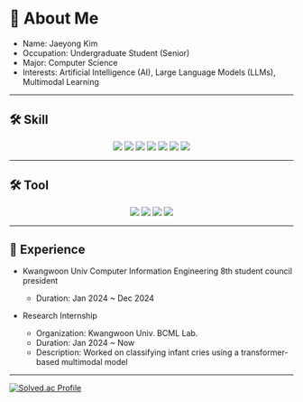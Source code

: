# 👋 About Me

- Name: Jaeyong Kim  
- Occupation: Undergraduate Student (Senior)  
- Major: Computer Science  
- Interests: Artificial Intelligence (AI), Large Language Models (LLMs), Multimodal Learning  

---

## 🛠 Skill

<div align=center>
  <img src="https://img.shields.io/badge/c-00599C?style=for-the-badge&logo=c&logoColor=white">
  <img src="https://img.shields.io/badge/c++-00599C?style=for-the-badge&logo=c%2B%2B&logoColor=white">
  <img src="https://img.shields.io/badge/python-3776AB?style=for-the-badge&logo=python&logoColor=white">
  <img src="https://img.shields.io/badge/linux-FCC624?style=for-the-badge&logo=linux&logoColor=black">
  <img src="https://img.shields.io/badge/github-181717?style=for-the-badge&logo=github&logoColor=white">
  <img src="https://img.shields.io/badge/git-F05032?style=for-the-badge&logo=git&logoColor=white">
  <img src="https://img.shields.io/badge/verilog-5D87BF?style=for-the-badge&logo=v&logoColor=white">
</div>

---

## 🛠 Tool

<div align=center>
<img src="https://img.shields.io/badge/Visual_Studio-5C2D91?style=for-the-badge&logo=visualstudio&logoColor=white">
<img src="https://img.shields.io/badge/VS_Code-007ACC?style=for-the-badge&logo=visualstudiocode&logoColor=white">
<img src="https://img.shields.io/badge/PyCharm-000000?style=for-the-badge&logo=pycharm&logoColor=white">
<img src="https://img.shields.io/badge/VMware-607078?style=for-the-badge&logo=vmware&logoColor=white">
</div>

---

## 📄 Experience
- Kwangwoon Univ Computer Information Engineering 8th student council president
  - Duration: Jan 2024 ~ Dec 2024

- Research Internship  
  - Organization: Kwangwoon Univ. BCML Lab.
  - Duration: Jan 2024 ~ Now
  - Description: Worked on classifying infant cries using a transformer-based multimodal model
 
---
[![Solved.ac Profile](http://mazassumnida.wtf/api/v2/generate_badge?boj=r2lgod)](https://solved.ac/r2lgod/)
